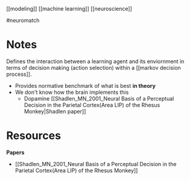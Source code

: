 [[modeling]]
[[machine learning]]
[[neuroscience]]

#neuromatch 

# Notes
Defines the interaction between a learning agent and its enviornment in terms of decision making (action selection) within a [[markov decision process]]. 

- Provides normative benchmark of what is best **in theory**
- We don't know how the brain implements this
	- Dopamine [[Shadlen_MN_2001_Neural Basis of a Perceptual Decision in the Parietal Cortex(Area LIP) of the Rhesus Monkey|Shadlen paper]]

# Resources
**Papers**
- [[Shadlen_MN_2001_Neural Basis of a Perceptual Decision in the Parietal Cortex(Area LIP) of the Rhesus Monkey]]